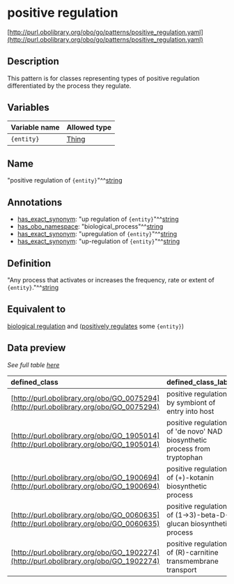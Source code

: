 # positive regulation

[http://purl.obolibrary.org/obo/go/patterns/positive_regulation.yaml](http://purl.obolibrary.org/obo/go/patterns/positive_regulation.yaml)

## Description

This pattern is for classes representing types of positive regulation differentiated by the process they regulate.




## Variables

| Variable name | Allowed type |
|:--------------|:-------------|
| `{entity}` | [Thing](http://www.w3.org/2002/07/owl#Thing) |

## Name

"positive regulation of `{entity}`"^^[string](http://www.w3.org/2001/XMLSchema#string)

## Annotations

- [has_exact_synonym](http://www.geneontology.org/formats/oboInOwl#hasExactSynonym): "up regulation of `{entity}`"^^[string](http://www.w3.org/2001/XMLSchema#string)
- [has_obo_namespace](http://www.geneontology.org/formats/oboInOwl#hasOBONamespace): "biological_process"^^[string](http://www.w3.org/2001/XMLSchema#string)
- [has_exact_synonym](http://www.geneontology.org/formats/oboInOwl#hasExactSynonym): "upregulation of `{entity}`"^^[string](http://www.w3.org/2001/XMLSchema#string)
- [has_exact_synonym](http://www.geneontology.org/formats/oboInOwl#hasExactSynonym): "up-regulation of `{entity}`"^^[string](http://www.w3.org/2001/XMLSchema#string)

## Definition

"Any process that activates or increases the frequency, rate or extent of `{entity}`."^^[string](http://www.w3.org/2001/XMLSchema#string)

## Equivalent to

[biological regulation](http://purl.obolibrary.org/obo/GO_0065007)  and ([positively regulates](http://purl.obolibrary.org/obo/RO_0002213) some `{entity}`)







## Data preview

*See full table [here](https://github.com/geneontology/go-ontology/tree/master/src/design_patterns/positive_regulation.tsv)*

| defined_class | defined_class_label | entity | entity_label |
|:--|:--|:--|:--|
| [http://purl.obolibrary.org/obo/GO_0075294](http://purl.obolibrary.org/obo/GO_0075294) | positive regulation by symbiont of entry into host | [http://purl.obolibrary.org/obo/GO_0044409](http://purl.obolibrary.org/obo/GO_0044409) | symbiont entry into host |
| [http://purl.obolibrary.org/obo/GO_1905014](http://purl.obolibrary.org/obo/GO_1905014) | positive regulation of 'de novo' NAD biosynthetic process from tryptophan | [http://purl.obolibrary.org/obo/GO_0034354](http://purl.obolibrary.org/obo/GO_0034354) | 'de novo' NAD biosynthetic process from tryptophan |
| [http://purl.obolibrary.org/obo/GO_1900694](http://purl.obolibrary.org/obo/GO_1900694) | positive regulation of (+)-kotanin biosynthetic process | [http://purl.obolibrary.org/obo/GO_1900596](http://purl.obolibrary.org/obo/GO_1900596) | (+)-kotanin biosynthetic process |
| [http://purl.obolibrary.org/obo/GO_0060635](http://purl.obolibrary.org/obo/GO_0060635) | positive regulation of (1->3)-beta-D-glucan biosynthetic process | [http://purl.obolibrary.org/obo/GO_0006075](http://purl.obolibrary.org/obo/GO_0006075) | (1->3)-beta-D-glucan biosynthetic process |
| [http://purl.obolibrary.org/obo/GO_1902274](http://purl.obolibrary.org/obo/GO_1902274) | positive regulation of (R)-carnitine transmembrane transport | [http://purl.obolibrary.org/obo/GO_1902270](http://purl.obolibrary.org/obo/GO_1902270) | (R)-carnitine transmembrane transport |

